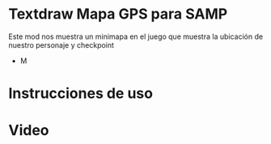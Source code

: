 # Textdraw Mapa GPS para SAMP
Este mod nos muestra un minimapa en el juego que muestra la ubicación de nuestro personaje y checkpoint

* M

# Instrucciones de uso

# Video
